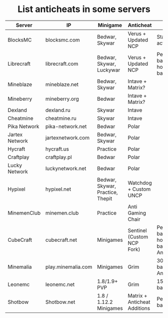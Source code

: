 <div align="center">
  <h1>List anticheats in some servers</h1>
</div>


| Server         | IP                 | Minigame                         | Anticheat                    | Chú ý                                    |
| -------------- | ------------------ | -------------------------------- | ---------------------------- | ---------------------------------------- |
| BlocksMC       | blocksmc.com       | Bedwar, Skywar                   | Verus + Updated NCP          | Staff very active                        |
| Librecraft     | librecraft.com     | Bedwar, Skywar, Luckywar         | Verus + Updated NCP          | Permanent ban + 6 hours IP ban           |
| Mineblaze      | mineblaze.net      | Bedwar, Skywar                   | Intave + Matrix?             |                                          |
| Mineberry      | mineberry.org      | Bedwar                           | Intave + Matrix?             |
| Dexland        | dexland.ru         | Skywar                           | Intave                       |
| Cheatmine      | cheatmine.ru       | Skywar                           | Intave                       |
| Pika Network   | pika-network.net   | Bedwar                           | Polar                        | 
| Jartex Network | jartexnetwork.com  | Bedwar, Skywar                   | Polar                        |
| Hycraft        | hycraft.us         | Practice                         | Polar                        |
| Craftplay      | craftplay.pl       | Bedwar                           | Polar                        |                                          |
| Lucky Network  | luckynetwork.net   | Bedwar                           | Polar                        |
| Hypixel        | hypixel.net        | Bedwar, Skywar, Practice, Thepit | Watchdog + Custom UNCP       |
| MinemenClub    | minemen.club       | Practice                         | Anti Gaming Chair            |                                          |
| CubeCraft      | cubecraft.net      | Minigames                        | Sentinel (Custom NCP Fork)   | Permanent ban + 6 hours IP ban + AntiVPN |
| Minemalia      | play.minemalia.com | Minigames                        | Grim                         | 30 days IP ban + AntiVPN                 |
| Leonemc        | leonemc.net        | 1.8/1.9+ PVP                     | Grim                         | 15 days ban                              |
| Shotbow        | Shotbow.net        | 1.8 / 1.12.2 Minigames           | Matrix + Anticheat Additions | Permanent ban                            |
